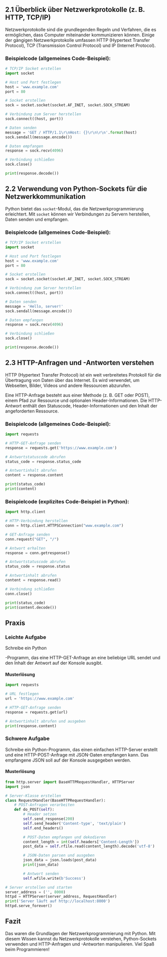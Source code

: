 ## 2.1 Überblick über Netzwerkprotokolle (z. B. HTTP, TCP/IP)

Netzwerkprotokolle sind die grundlegenden Regeln und Verfahren, die es ermöglichen, dass Computer miteinander kommunizieren können. Einige der gängigen Netzwerkprotokolle umfassen HTTP (Hypertext Transfer Protocol), TCP (Transmission Control Protocol) und IP (Internet Protocol).

### Beispielcode (allgemeines Code-Beispiel):
```python
# TCP/IP Socket erstellen
import socket

# Host und Port festlegen
host = 'www.example.com'
port = 80

# Socket erstellen
sock = socket.socket(socket.AF_INET, socket.SOCK_STREAM)

# Verbindung zum Server herstellen
sock.connect((host, port))

# Daten senden
message = 'GET / HTTP/1.1\r\nHost: {}\r\n\r\n'.format(host)
sock.sendall(message.encode())

# Daten empfangen
response = sock.recv(4096)

# Verbindung schließen
sock.close()

print(response.decode())
```

## 2.2 Verwendung von Python-Sockets für die Netzwerkkommunikation

Python bietet das `socket`-Modul, das die Netzwerkprogrammierung erleichtert. Mit `socket` können wir Verbindungen zu Servern herstellen, Daten senden und empfangen.

### Beispielcode (allgemeines Code-Beispiel):
```python
# TCP/IP Socket erstellen
import socket

# Host und Port festlegen
host = 'www.example.com'
port = 80

# Socket erstellen
sock = socket.socket(socket.AF_INET, socket.SOCK_STREAM)

# Verbindung zum Server herstellen
sock.connect((host, port))

# Daten senden
message = 'Hello, server!'
sock.sendall(message.encode())

# Daten empfangen
response = sock.recv(4096)

# Verbindung schließen
sock.close()

print(response.decode())
```

## 2.3 HTTP-Anfragen und -Antworten verstehen

HTTP (Hypertext Transfer Protocol) ist ein weit verbreitetes Protokoll für die Übertragung von Daten über das Internet. Es wird verwendet, um Webseiten, Bilder, Videos und andere Ressourcen abzurufen.

Eine HTTP-Anfrage besteht aus einer Methode (z. B. GET oder POST), einem Pfad zur Ressource und optionalen Header-Informationen. Die HTTP-Antwort enthält den Statuscode, Header-Informationen und den Inhalt der angeforderten Ressource.

### Beispielcode (allgemeines Code-Beispiel):
```python
import requests

# HTTP-GET-Anfrage senden
response = requests.get('https://www.example.com')

# Antwortstatuscode abrufen
status_code = response.status_code

# Antwortinhalt abrufen
content = response.content

print(status_code)
print(content)
```

### Beispielcode (explizites Code-Beispiel in Python):
```python
import http.client

# HTTP-Verbindung herstellen
conn = http.client.HTTPSConnection("www.example.com")

# GET-Anfrage senden
conn.request("GET", "/")

# Antwort erhalten
response = conn.getresponse()

# Antwortstatuscode abrufen
status_code = response.status

# Antwortinhalt abrufen
content = response.read()

# Verbindung schließen
conn.close()

print(status_code)
print(content.decode())
```

## Praxis

### Leichte Aufgabe

Schreibe ein Python

-Programm, das eine HTTP-GET-Anfrage an eine beliebige URL sendet und den Inhalt der Antwort auf der Konsole ausgibt.

#### Musterlösung

```python
import requests

# URL festlegen
url = 'https://www.example.com'

# HTTP-GET-Anfrage senden
response = requests.get(url)

# Antwortinhalt abrufen und ausgeben
print(response.content)
```

### Schwere Aufgabe

Schreibe ein Python-Programm, das einen einfachen HTTP-Server erstellt und eine HTTP-POST-Anfrage mit JSON-Daten empfangen kann. Das empfangene JSON soll auf der Konsole ausgegeben werden.

#### Musterlösung

```python
from http.server import BaseHTTPRequestHandler, HTTPServer
import json

# Server-Klasse erstellen
class RequestHandler(BaseHTTPRequestHandler):
    # POST-Anfragen verarbeiten
    def do_POST(self):
        # Header setzen
        self.send_response(200)
        self.send_header('Content-type', 'text/plain')
        self.end_headers()

        # POST-Daten empfangen und dekodieren
        content_length = int(self.headers['Content-Length'])
        post_data = self.rfile.read(content_length).decode('utf-8')

        # JSON-Daten parsen und ausgeben
        json_data = json.loads(post_data)
        print(json_data)

        # Antwort senden
        self.wfile.write(b'Success')

# Server erstellen und starten
server_address = ('', 8000)
httpd = HTTPServer(server_address, RequestHandler)
print('Server läuft auf http://localhost:8000')
httpd.serve_forever()
```

## Fazit

Das waren die Grundlagen der Netzwerkprogrammierung mit Python. Mit diesem Wissen kannst du Netzwerkprotokolle verstehen, Python-Sockets verwenden und HTTP-Anfragen und -Antworten manipulieren. Viel Spaß beim Programmieren!